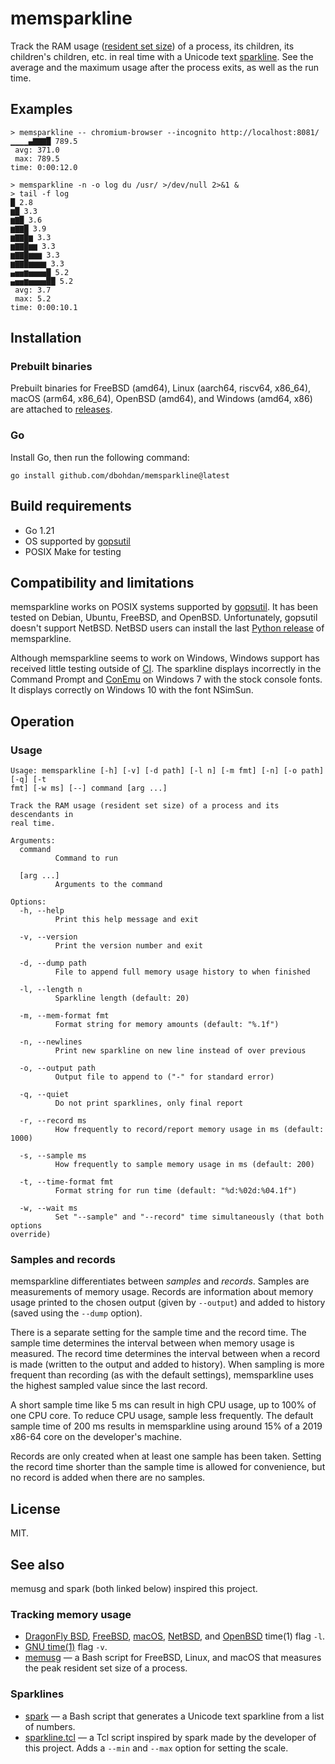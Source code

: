 # memsparkline

Track the RAM usage ([resident set size](https://en.wikipedia.org/wiki/Resident_set_size)) of a process, its children, its children's children, etc. in real time with a Unicode text [sparkline](https://en.wikipedia.org/wiki/Sparkline).
See the average and the maximum usage after the process exits, as well as the run time.

## Examples

```none
> memsparkline -- chromium-browser --incognito http://localhost:8081/
▁▁▁▁▄▇▇▇█ 789.5
 avg: 371.0
 max: 789.5
time: 0:00:12.0
```

```none
> memsparkline -n -o log du /usr/ >/dev/null 2>&1 &
> tail -f log
█ 2.8
▆█ 3.3
▆▇█ 3.6
▆▇▇█ 3.9
▆▇▇█▆ 3.3
▆▇▇█▆▆ 3.3
▆▇▇█▆▆▆ 3.3
▆▇▇█▆▆▆▆ 3.3
▄▅▅▆▅▅▅▅█ 5.2
▄▅▅▆▅▅▅▅██ 5.2
 avg: 3.7
 max: 5.2
time: 0:00:10.1
```

## Installation

### Prebuilt binaries

Prebuilt binaries for
FreeBSD (amd64),
Linux (aarch64, riscv64, x86_64),
macOS (arm64, x86_64),
OpenBSD (amd64),
and Windows (amd64, x86)
are attached to [releases](https://github.com/dbohdan/memsparkline/releases).

### Go

Install Go, then run the following command:

```shell
go install github.com/dbohdan/memsparkline@latest
```

## Build requirements

- Go 1.21
- OS supported by [gopsutil](https://github.com/shirou/gopsutil)
- POSIX Make for testing

## Compatibility and limitations

memsparkline works on POSIX systems supported by [gopsutil](https://github.com/shirou/gopsutil).
It has been tested on Debian, Ubuntu, FreeBSD, and OpenBSD.
Unfortunately, gopsutil doesn't support NetBSD.
NetBSD users can install the last [Python release](https://pypi.org/project/memsparkline/) of memsparkline.

Although memsparkline seems to work on Windows, Windows support has received little testing outside of [CI](https://en.wikipedia.org/wiki/Continuous_integration).
The sparkline displays incorrectly in the Command Prompt and [ConEmu](https://conemu.github.io/) on Windows 7 with the stock console fonts.
It displays correctly on Windows 10 with the font NSimSun.

## Operation

### Usage

```none
Usage: memsparkline [-h] [-v] [-d path] [-l n] [-m fmt] [-n] [-o path] [-q] [-t
fmt] [-w ms] [--] command [arg ...]

Track the RAM usage (resident set size) of a process and its descendants in
real time.

Arguments:
  command
          Command to run

  [arg ...]
          Arguments to the command

Options:
  -h, --help
          Print this help message and exit

  -v, --version
          Print the version number and exit

  -d, --dump path
          File to append full memory usage history to when finished

  -l, --length n
          Sparkline length (default: 20)

  -m, --mem-format fmt
          Format string for memory amounts (default: "%.1f")

  -n, --newlines
          Print new sparkline on new line instead of over previous

  -o, --output path
          Output file to append to ("-" for standard error)

  -q, --quiet
          Do not print sparklines, only final report

  -r, --record ms
          How frequently to record/report memory usage in ms (default: 1000)

  -s, --sample ms
          How frequently to sample memory usage in ms (default: 200)

  -t, --time-format fmt
          Format string for run time (default: "%d:%02d:%04.1f")

  -w, --wait ms
          Set "--sample" and "--record" time simultaneously (that both options
override)
```

### Samples and records

memsparkline differentiates between _samples_ and _records_.
Samples are measurements of memory usage.
Records are information about memory usage printed to the chosen output (given by `--output`) and added to history (saved using the `--dump` option).

There is a separate setting for the sample time and the record time.
The sample time determines the interval between when memory usage is measured.
The record time determines the interval between when a record is made (written to the output and added to history).
When sampling is more frequent than recording (as with the default settings),
memsparkline uses the highest sampled value since the last record.

A short sample time like 5 ms can result in high CPU usage,
up to 100% of one CPU core.
To reduce CPU usage, sample less frequently.
The default sample time of 200 ms results in memsparkline using around 15% of a 2019 x86-64 core on the developer's machine.

Records are only created when at least one sample has been taken.
Setting the record time shorter than the sample time is allowed for convenience, but no record is added when there are no samples.

## License

MIT.

## See also

memusg and spark (both linked below) inspired this project.

### Tracking memory usage

* [DragonFly BSD](https://man.dragonflybsd.org/?command=time&section=ANY),
  [FreeBSD](https://man.freebsd.org/cgi/man.cgi?query=time&format=html),
  [macOS](https://ss64.com/osx/time.html),
  [NetBSD](https://man.netbsd.org/time.1),
  and [OpenBSD](https://man.openbsd.org/time)
  time(1) flag `-l`.
* [GNU time(1)](https://linux.die.net/man/1/time) flag `-v`.
* [memusg](http://gist.github.com/526585) — a Bash script for FreeBSD, Linux, and macOS that measures the peak resident set size of a process.

### Sparklines

* [spark](https://github.com/holman/spark) — a Bash script that generates a Unicode text sparkline from a list of numbers.
* [sparkline.tcl](https://wiki.tcl-lang.org/page/Sparkline) — a Tcl script inspired by spark made by the developer of this project.
  Adds a `--min` and `--max` option for setting the scale.
